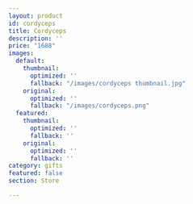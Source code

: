 ```yaml
---
layout: product
id: cordyceps
title: Cordyceps
description: ''
price: "1688"
images:
  default:
    thumbnail:
      optimized: ''
      fallback: "/images/cordyceps thumbnail.jpg"
    original:
      optimized: ''
      fallback: "/images/cordyceps.png"
  featured:
    thumbnail:
      optimized: ''
      fallback: ''
    original:
      optimized: ''
      fallback: ''
category: gifts
featured: false
section: Store

---
```

